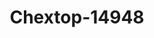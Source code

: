 ---
f_zip-code: 21122
f_state-code: MD
title: Chextop-14948
f_phone: 410-439-2274
f_city-only: Pasadena
f_address: 3013 Mountain Rd # B Pasadena
f_location-unique-id: '14948'
slug: chextop-14948
updated-on: '2024-05-30T13:46:58.046Z'
created-on: '2024-05-30T13:36:59.803Z'
published-on: '2024-05-30T13:54:32.469Z'
f_city-state: cms/city/pasadena-md.md
f_company: cms/company/chextop.md
f_state: cms/state/maryland.md
layout: '[payday-loan].html'
tags: payday-loan
---